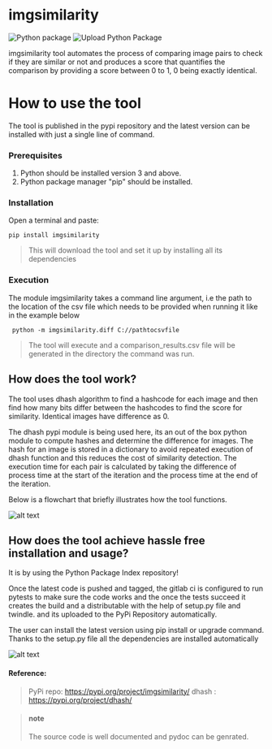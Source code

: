 


# imgsimilarity
![Python package](https://github.com/RealNameHidden/imgsimilarity/workflows/Python%20package/badge.svg) ![Upload Python Package](https://github.com/RealNameHidden/imgsimilarity/workflows/Upload%20Python%20Package/badge.svg)

imgsimilarity tool automates the process of comparing image pairs to check if they are similar or not and produces a score that quantifies the comparison by providing a score between 0 to 1, 0 being exactly identical. 


# How to use the tool

The tool is published in the pypi repository and the latest version can be installed with just a single line of command.

### Prerequisites 
1. Python should be installed version 3 and above.
2. Python package manager "pip" should be installed.
### Installation
Open a terminal and paste:

`pip install imgsimilarity` 

>This will download the tool and set it up by installing all its dependencies 

### Execution
The module imgsimilarity takes a command line argument, i.e the path to the location of the csv file which needs to be provided when running it like in the example below

``  python -m imgsimilarity.diff C://pathtocsvfile ``
>The tool will execute and a comparison_results.csv file will be generated in the directory the command was run.

## How does the tool work?

The tool uses dhash algorithm to find a hashcode for each image and then find how many bits differ between the hashcodes to find the score for similarity. Identical images have 
difference as 0.

The dhash pypi module is being used here, its an out of the box python module to compute hashes and determine the difference for images.
The hash for an image is stored in a dictionary to avoid repeated execution of dhash function and this reduces the cost of similarity detection.
The execution time for each pair is calculated by taking the difference of process time at the start of the iteration and the process time at the end of the iteration.

Below is a flowchart that briefly illustrates how the tool functions.


![alt text](https://inse-6250-40082192.s3.amazonaws.com/imgdiff+flow+chart.jpg)


## How does the tool achieve hassle free installation and usage?

It is by using the Python Package Index repository!

Once the latest code is pushed and tagged, the gitlab ci is configured to run pytests to make sure the code works and the once the tests succeed it creates the build and a distributable with the help of setup.py file and twindle.
and its uploaded to the PyPi Repository automatically.

The user can install the latest version using pip install or upgrade command. Thanks to the setup.py file all the dependencies are installed automatically 

![alt text](https://inse-6250-40082192.s3.amazonaws.com/pipeline_flowchart.jpg)


#### Reference:
>PyPi repo: https://pypi.org/project/imgsimilarity/
>dhash : https://pypi.org/project/dhash/


>#### note
>The source code is well documented and pydoc can be genrated.

